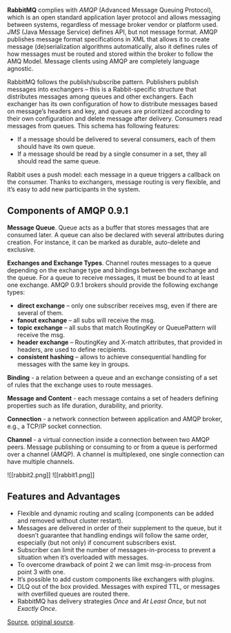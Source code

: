 **RabbitMQ** complies with *AMQP* (Advanced Message Queuing Protocol), which is an open standard application layer protocol and allows messaging between systems, regardless of message broker vendor or platform used. *JMS* (Java Message Service) defines API, but not message format. AMQP publishes message format specifications in XML that allows it to create message (de)serialization algorithms automatically, also it defines rules of how messages must be routed and stored within the broker to follow the AMQ Model. Message clients using AMQP are completely language agnostic.

RabbitMQ follows the publish/subscribe pattern. Publishers publish messages into exchangers – this is a Rabbit-specific structure that distributes messages among queues and other exchangers. Each exchanger has its own configuration of how to distribute messages based on message’s headers and key, and queues are prioritized according to their own configuration and delete message after delivery. Consumers read messages from queues. This schema has following features:
- If a message should be delivered to several consumers, each of them should have its own queue.
- If a message should be read by a single consumer in a set, they all should read the same queue.

Rabbit uses a push model: each message in a queue triggers a callback on the consumer. Thanks to exchangers, message routing is very flexible, and it’s easy to add new participants in the system.

## Components of AMQP 0.9.1

**Message Queue**. Queue acts as a buffer that stores messages that are consumed later. A queue can also be declared with several attributes during creation. For instance, it can be marked as durable, auto-delete and exclusive.

**Exchanges and Exchange Types**. Channel routes messages to a queue depending on the exchange type and bindings between the exchange and the queue. For a queue to receive messages, it must be bound to at least one exchange. AMQP 0.9.1 brokers should provide the following exchange types:
- **direct exchange** – only one subscriber receives msg, even if there are several of them.
- **fanout exchange** – all subs will receive the msg.
- **topic exchange** – all subs that match RoutingKey or QueuePattern will receive the msg.
- **header exchange** – RoutingKey and X-match attributes, that provided in headers, are used to define recipients.
- **consistent hashing** – allows to achieve consequential handling for messages with the same key in groups.

**Binding** - a relation between a queue and an exchange consisting of a set of rules that the exchange uses to route messages.

**Message and Content** - each message contains a set of headers defining properties such as life duration, durability, and priority.

**Connection** - a network connection between application and AMQP broker, e.g., a TCP/IP socket connection.

**Channel** - a virtual connection inside a connection between two AMQP peers. Message publishing or consuming to or from a queue is performed over a channel (AMQP). A channel is multiplexed, one single connection can have multiple channels.

![[rabbit2.png]]
![[rabbit1.png]]
## Features and Advantages

- Flexible and dynamic routing and scaling (components can be added and removed without cluster restart).
- Messages are delivered in order of their supplement to the queue, but it doesn’t guarantee that handling endings will follow the same order, especially (but not only) if concurrent subscribers exist.
- Subscriber can limit the number of messages-in-process to prevent a situation when it’s overloaded with messages.
- To overcome drawback of point 2 we can limit msg-in-process from point 3 with one.
- It’s possible to add custom components like exchangers with plugins.
- DLQ out of the box provided. Messages with expired TTL, or messages with overfilled queues are routed there.
- RabbitMQ has delivery strategies *Once* and *At Least Once*, but not *Exactly Once*.

[Source](https://habr.com/ru/company/itsumma/blog/416629/), [original source](https://jack-vanlightly.com/blog/2017/12/3/rabbitmq-vs-kafka-series-introduction).
